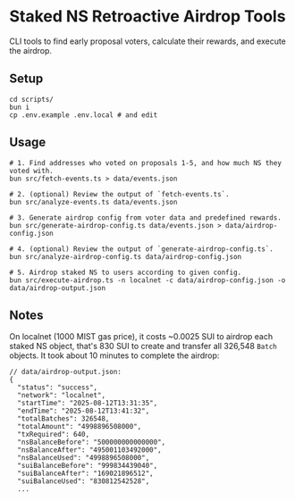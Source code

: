 # Staked NS Retroactive Airdrop Tools

CLI tools to find early proposal voters, calculate their rewards, and execute the airdrop.

## Setup

```shell
cd scripts/
bun i
cp .env.example .env.local # and edit
```

## Usage

```shell
# 1. Find addresses who voted on proposals 1-5, and how much NS they voted with.
bun src/fetch-events.ts > data/events.json

# 2. (optional) Review the output of `fetch-events.ts`.
bun src/analyze-events.ts data/events.json

# 3. Generate airdrop config from voter data and predefined rewards.
bun src/generate-airdrop-config.ts data/events.json > data/airdrop-config.json

# 4. (optional) Review the output of `generate-airdrop-config.ts`.
bun src/analyze-airdrop-config.ts data/airdrop-config.json

# 5. Airdrop staked NS to users according to given config.
bun src/execute-airdrop.ts -n localnet -c data/airdrop-config.json -o data/airdrop-output.json
```

## Notes

On localnet (1000 MIST gas price), it costs ~0.0025 SUI to airdrop each staked NS object, that's 830 SUI to create and transfer all 326,548 `Batch` objects. It took about 10 minutes to complete the airdrop:

```
// data/airdrop-output.json:
{
  "status": "success",
  "network": "localnet",
  "startTime": "2025-08-12T13:31:35",
  "endTime": "2025-08-12T13:41:32",
  "totalBatches": 326548,
  "totalAmount": "4998896508000",
  "txRequired": 640,
  "nsBalanceBefore": "500000000000000",
  "nsBalanceAfter": "495001103492000",
  "nsBalanceUsed": "4998896508000",
  "suiBalanceBefore": "999834439040",
  "suiBalanceAfter": "169021896512",
  "suiBalanceUsed": "830812542528",
  ...
```
